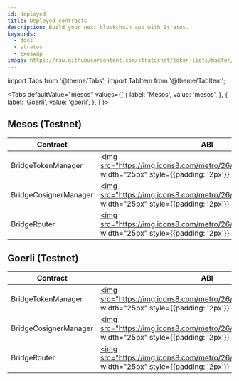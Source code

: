 ```yaml
---
id: deployed
title: Deployed contracts
description: Build your next blockchain app with Stratos.
keywords:
  - docs
  - stratos
  - exoswap
image: https://raw.githubusercontent.com/stratosnet/token-lists/master/logo.svg
---
```


import Tabs from '@theme/Tabs';
import TabItem from '@theme/TabItem';

<Tabs
defaultValue="mesos"
values={[
{ label: 'Mesos', value: 'mesos', },
{ label: 'Goerli', value: 'goerli', },
]
}>
<TabItem value="mesos">

## Mesos (Testnet)

| Contract              	| ABI                                                                                                                                                                                                                                                                 	| Address                                                                                                                                                  	|
|-----------------------	|---------------------------------------------------------------------------------------------------------------------------------------------------------------------------------------------------------------------------------------------------------------------	|----------------------------------------------------------------------------------------------------------------------------------------------------------	|
| BridgeTokenManager    	| <a target="_blank" href="https://raw.githubusercontent.com/stratosnet/exoswap-monorepo/master/packages/contracts-bridge/deployments/mesos/BridgeTokenManager.json"><img src="https://img.icons8.com/metro/26/000000/download.png" width="25px" style={{padding: '2px'}} /></a>          	| [0xf4cfB062dFd0A601B4d66c56c3Df100871951867](https://web3-explorer-mesos.thestratos.org/address/0xf4cfB062dFd0A601B4d66c56c3Df100871951867/transactions) 	|
| BridgeCosignerManager 	| <a target="_blank" href="https://raw.githubusercontent.com/stratosnet/exoswap-monorepo/master/packages/contracts-bridge/deployments/mesos/BridgeCosignerManager.json"><img src="https://img.icons8.com/metro/26/000000/download.png" width="25px" style={{padding: '2px'}} /></a>       	| [0x79691C47cBCBd7EfF0064722FBc5a2C73ea2dCDe](https://web3-explorer-mesos.thestratos.org/address/0x79691C47cBCBd7EfF0064722FBc5a2C73ea2dCDe/transactions) 	|
| BridgeRouter          	| <a target="_blank" href="https://raw.githubusercontent.com/stratosnet/exoswap-monorepo/master/packages/contracts-bridge/deployments/mesos/BridgeRouter_Implementation.json"><img src="https://img.icons8.com/metro/26/000000/download.png" width="25px" style={{padding: '2px'}} /></a> 	| [0x51694400Ee3Fa3383122a5cBa229C6b131E79f41](https://web3-explorer-mesos.thestratos.org/address/0x51694400Ee3Fa3383122a5cBa229C6b131E79f41/transactions) 	|
</TabItem>

<TabItem value="goerli">

## Goerli (Testnet)

| Contract              	| ABI                                                                                                                                                                                                                                                          	| Address                                                                                                                                 	|
|-----------------------	|--------------------------------------------------------------------------------------------------------------------------------------------------------------------------------------------------------------------------------------------------------------	|-----------------------------------------------------------------------------------------------------------------------------------------	|
| BridgeTokenManager    	| <a target="_blank" href="https://raw.githubusercontent.com/stratosnet/exoswap-monorepo/master/packages/contracts-bridge/deployments/goerli/BridgeTokenManager.json"><img src="https://img.icons8.com/metro/26/000000/download.png" width="25px" style={{padding: '2px'}} /></a>    	| [0x8c51a0ff7fEF18f6675532813b15b9F5ccd4a602](https://goerli.etherscan.io/address/0x8c51a0ff7fEF18f6675532813b15b9F5ccd4a602#code)              	|
| BridgeCosignerManager 	| <a target="_blank" href="https://raw.githubusercontent.com/stratosnet/exoswap-monorepo/master/packages/contracts-bridge/deployments/goerli/BridgeCosignerManager.json"><img src="https://img.icons8.com/metro/26/000000/download.png" width="25px" style={{padding: '2px'}} /></a> 	| [0x7097988a6E0a8EDC360FeCFd733C0B77938B4a75](https://goerli.etherscan.io/address/0x7097988a6E0a8EDC360FeCFd733C0B77938B4a75#code)              	|
| BridgeRouter          	| <a target="_blank" href="https://raw.githubusercontent.com/stratosnet/exoswap-monorepo/master/packages/contracts-bridge/deployments/goerli/BridgeRouter_Implementation.json"><img src="https://img.icons8.com/metro/26/000000/download.png" width="25px" style={{padding: '2px'}} /></a>          	| [0xC26078B526454b51DbDB5367c19280070180D5fC](https://goerli.etherscan.io/address/0xC26078B526454b51DbDB5367c19280070180D5fC#readProxyContract) 	|
</TabItem>

</Tabs>
